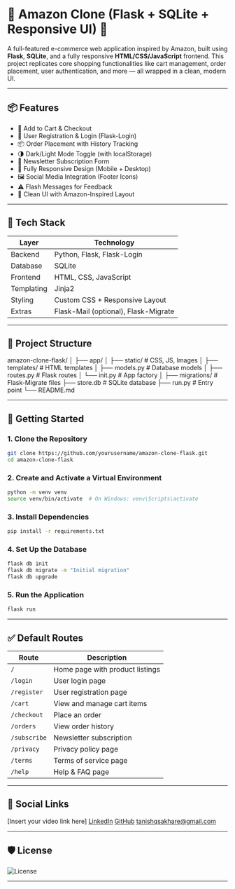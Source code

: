 # 🚀 Amazon Clone (Flask + SQLite + Responsive UI) 🛒

A full-featured e-commerce web application inspired by Amazon, built using **Flask**, **SQLite**, and a fully responsive **HTML/CSS/JavaScript** frontend. This project replicates core shopping functionalities like cart management, order placement, user authentication, and more — all wrapped in a clean, modern UI.

---

## 📦 Features

- 🛒 Add to Cart & Checkout
- 🔐 User Registration & Login (Flask-Login)
- 📦 Order Placement with History Tracking
- 🌗 Dark/Light Mode Toggle (with localStorage)
- 📧 Newsletter Subscription Form
- 📱 Fully Responsive Design (Mobile + Desktop)
- 🖼️ Social Media Integration (Footer Icons)
- ⚠️ Flash Messages for Feedback
- 🧾 Clean UI with Amazon-Inspired Layout

---

## 🧰 Tech Stack

| Layer        | Technology                     |
|--------------|--------------------------------|
| Backend      | Python, Flask, Flask-Login     |
| Database     | SQLite                         |
| Frontend     | HTML, CSS, JavaScript          |
| Templating   | Jinja2                         |
| Styling      | Custom CSS + Responsive Layout |
| Extras       | Flask-Mail (optional), Flask-Migrate |

---

## 📂 Project Structure

amazon-clone-flask/ │ ├── app/ │ ├── static/ # CSS, JS, Images │ ├── templates/ # HTML templates │ ├── models.py # Database models │ ├── routes.py # Flask routes │ └── init.py # App factory │ ├── migrations/ # Flask-Migrate files ├── store.db # SQLite database ├── run.py # Entry point └── README.md

---

## 🚀 Getting Started

### 1. Clone the Repository

```bash
git clone https://github.com/yourusername/amazon-clone-flask.git
cd amazon-clone-flask
```
### 2. Create and Activate a Virtual Environment

```bash
python -m venv venv
source venv/bin/activate  # On Windows: venv\Scripts\activate
```

### 3. Install Dependencies

```bash
pip install -r requirements.txt
```

### 4. Set Up the Database

```bash
flask db init
flask db migrate -m "Initial migration"
flask db upgrade
```

### 5. Run the Application

```bash
flask run
```

---


## ✅ Default Routes

| Route        | Description                      |
|--------------|----------------------------------|
| `/`          | Home page with product listings  |
| `/login`     | User login page                  |
| `/register`  | User registration page           |
| `/cart`      | View and manage cart items       |
| `/checkout`  | Place an order                   |
| `/orders`    | View order history               |
| `/subscribe` | Newsletter subscription          |
| `/privacy`   | Privacy policy page              |
| `/terms`     | Terms of service page            |
| `/help`      | Help & FAQ page                  |

---

## 🔗 Social Links

[Insert your video link here]
[LinkedIn](https://www.linkedin.com/in/tanishqsakhare)
[GitHub](https://github.com/tanishqsakhare)
tanishqsakhare@gmail.com

---

## 🛡️ License 

![License](https://img.shields.io/badge/license-MIT-blue.svg)

---
